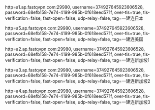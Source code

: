 http=a1.ap.fastqvpn.com:29980, username=374927645923606528, password=68efb158-7e74-4199-985b-0f618eed571f, over-tls=true, tls-verification=false, fast-open=false, udp-relay=false, tag=一建连日本

http=a5.ap.fastqvpn.com:29980, username=374927645923606528, password=68efb158-7e74-4199-985b-0f618eed571f, over-tls=true, tls-verification=false, fast-open=false, udp-relay=false, tag=一建连美国

http=a2.ap.fastqvpn.com:29980, username=374927645923606528, password=68efb158-7e74-4199-985b-0f618eed571f, over-tls=true, tls-verification=false, fast-open=false, udp-relay=false, tag=一建连新加坡1

http=a3.ap.fastqvpn.com:29980, username=374927645923606528, password=68efb158-7e74-4199-985b-0f618eed571f, over-tls=true, tls-verification=false, fast-open=false, udp-relay=false, tag=一建连新加坡2

http=a4.ap.fastqvpn.com:29980, username=374927645923606528, password=68efb158-7e74-4199-985b-0f618eed571f, over-tls=true, tls-verification=false, fast-open=false, udp-relay=false, tag=一建连新加坡3
